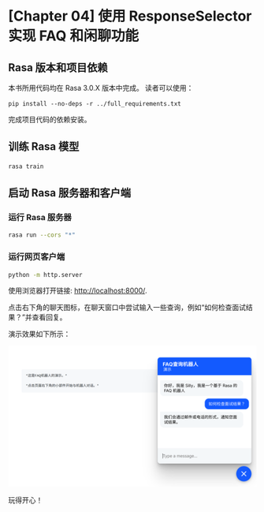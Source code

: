 # [Chapter 04] 使用 ResponseSelector 实现 FAQ 和闲聊功能

## Rasa 版本和项目依赖

本书所用代码均在 Rasa 3.0.X 版本中完成。
读者可以使用：

```shell
pip install --no-deps -r ../full_requirements.txt
```

完成项目代码的依赖安装。

## 训练 Rasa 模型

```bash
rasa train
```

## 启动 Rasa 服务器和客户端

### 运行 Rasa 服务器

```bash
rasa run --cors "*"
```

### 运行网页客户端

```bash
python -m http.server
```

使用浏览器打开链接: [http://localhost:8000/](http://localhost:8000/).

点击右下角的聊天图标，在聊天窗口中尝试输入一些查询，例如“如何检查面试结果？”并查看回复。

演示效果如下所示：

![](media/demo.png)

玩得开心！
